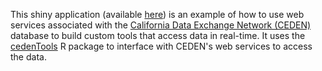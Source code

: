 This shiny application (available [here](https://daltare.shinyapps.io/ceden_web_services_test/)) is an example of how to use web services associated with the [California Data Exchange Network (CEDEN)](http://www.ceden.org/) database to build custom tools that access data in real-time. It uses the [cedenTools](https://github.com/daltare/cedenTools) R package to interface with CEDEN's web services to access the data.